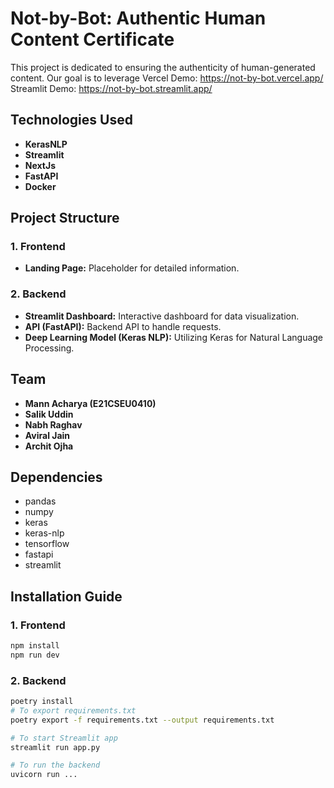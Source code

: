 # Not-by-Bot: Authentic Human Content Certificate

This project is dedicated to ensuring the authenticity of human-generated content. Our goal is to leverage 
Vercel Demo: https://not-by-bot.vercel.app/
Streamlit Demo: https://not-by-bot.streamlit.app/

## Technologies Used
- **KerasNLP**
- **Streamlit**
- **NextJs**
- **FastAPI**
- **Docker**

## Project Structure

### 1. Frontend
- **Landing Page:** Placeholder for detailed information.

### 2. Backend
- **Streamlit Dashboard:** Interactive dashboard for data visualization.
- **API (FastAPI):** Backend API to handle requests.
- **Deep Learning Model (Keras NLP):** Utilizing Keras for Natural Language Processing.

## Team
- **Mann Acharya (E21CSEU0410)**
- **Salik Uddin**
- **Nabh Raghav**
- **Aviral Jain**
- **Archit Ojha**

## Dependencies
- pandas
- numpy
- keras
- keras-nlp
- tensorflow
- fastapi
- streamlit

## Installation Guide

### 1. Frontend
```bash
npm install
npm run dev
```

### 2. Backend
```bash
poetry install
# To export requirements.txt
poetry export -f requirements.txt --output requirements.txt

# To start Streamlit app
streamlit run app.py

# To run the backend
uvicorn run ...
```
